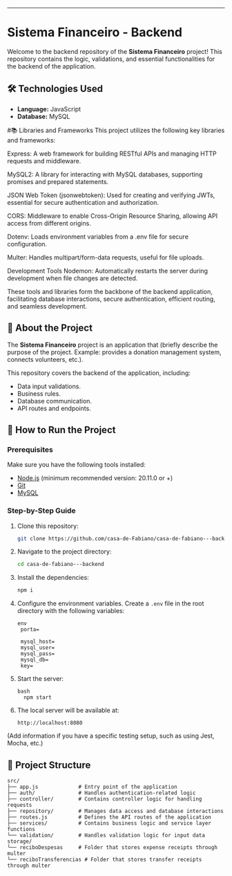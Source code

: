 
---

# Sistema Financeiro - Backend

Welcome to the backend repository of the **Sistema Financeiro** project! This repository contains the logic, validations, and essential functionalities for the backend of the application.

## 🛠️ Technologies Used

- **Language:** JavaScript
- **Database:** MySQL

#📚 Libraries and Frameworks
This project utilizes the following key libraries and frameworks:

Express: A web framework for building RESTful APIs and managing HTTP requests and middleware.

MySQL2: A library for interacting with MySQL databases, supporting promises and prepared statements.

JSON Web Token (jsonwebtoken): Used for creating and verifying JWTs, essential for secure authentication and authorization.

CORS: Middleware to enable Cross-Origin Resource Sharing, allowing API access from different origins.

Dotenv: Loads environment variables from a .env file for secure configuration.

Multer: Handles multipart/form-data requests, useful for file uploads.

Development Tools
Nodemon: Automatically restarts the server during development when file changes are detected.

These tools and libraries form the backbone of the backend application, facilitating database interactions, secure authentication, efficient routing, and seamless development.


## 📖 About the Project

The **Sistema Financeiro** project is an application that (briefly describe the purpose of the project. Example: provides a donation management system, connects volunteers, etc.).

This repository covers the backend of the application, including:

- Data input validations.
- Business rules.
- Database communication.
- API routes and endpoints.

## 🚀 How to Run the Project

### Prerequisites

Make sure you have the following tools installed:

- [Node.js](https://nodejs.org/) (minimum recommended version: 20.11.0 or +)
- [Git](https://git-scm.com/)
- [MySQL](https://dev.mysql.com/downloads/workbench/)

### Step-by-Step Guide

1. Clone this repository:

   ```bash
   git clone https://github.com/casa-de-Fabiano/casa-de-fabiano---backend.git
   ```

2. Navigate to the project directory:

   ```bash
   cd casa-de-fabiano---backend
   ```

3. Install the dependencies:

   ```bash
   npm i
   ```

4. Configure the environment variables. Create a `.env` file in the root directory with the following variables:

   ```
   env
    porta=

    mysql_host=
    mysql_user=
    mysql_pass=
    mysql_db=
    key=
   ```

5. Start the server:

   ```
   bash
     npm start
   ```

6. The local server will be available at:

   ```
   http://localhost:8080
   ```



(Add information if you have a specific testing setup, such as using Jest, Mocha, etc.)

## 📂 Project Structure

```plaintext
src/
├── app.js             # Entry point of the application
├── auth/              # Handles authentication-related logic
├── controller/        # Contains controller logic for handling requests
├── repository/        # Manages data access and database interactions
├── routes.js          # Defines the API routes of the application
├── services/          # Contains business logic and service layer functions
└── validation/        # Handles validation logic for input data
storage/
└── reciboDespesas     # Folder that stores expense receipts through multer
└── reciboTransferencias # Folder that stores transfer receipts through multer
```




